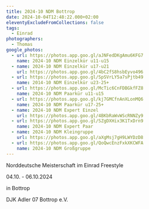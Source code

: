 ```yaml
---
title: 2024-10 NDM Bottrop
date: 2024-10-04T12:48:22.000+02:00
eleventyExcludeFromCollections: false
tags:
  - Einrad
photographers:
  - Thomas
google_photos:
  - url: https://photos.app.goo.gl/aJNFedDKgAmu6KFG7
    name: 2024-10 NDM Einzelkür u11-u15
  - name: 2024-10 NDM Einzelkür u17-u21
    url: https://photos.app.goo.gl/4bC2fS8hsbEyvo496
  - url: https://photos.app.goo.gl/SpSVrLY5a7sPjtb49
    name: 2014-10 NDM Einzelkür u23-25+
  - url: https://photos.app.goo.gl/McTic6CnFDBGkfFZ8
    name: 2024-10 NDM Paarkür u11-u15
  - url: https://photos.app.goo.gl/kj7GMCfnAnXLonMQ6
    name: 2024-10 NDM Paarkür u17-25+
  - name: 2024-10 NDM Expert Einzel
    url: https://photos.app.goo.gl/4BKbRaWvWScRNNZy9
  - url: https://photos.app.goo.gl/SZgDXHix3K1TxDrn9
    name: 2024-10 NDM Expert Paar
  - name: 2024-10 NDM Kleingruppe
    url: https://photos.app.goo.gl/aXgMsj7gH9LWYDzD8
  - url: https://photos.app.goo.gl/QoQwcEnzFxkXKCWFA
    name: 2024-10 NDM Großgruppe
---
```

Norddeutsche Meisterschaft im Einrad Freestyle

04.10. - 06.10.2024

in Bottrop

DJK Adler 07 Bottrop e.V.
